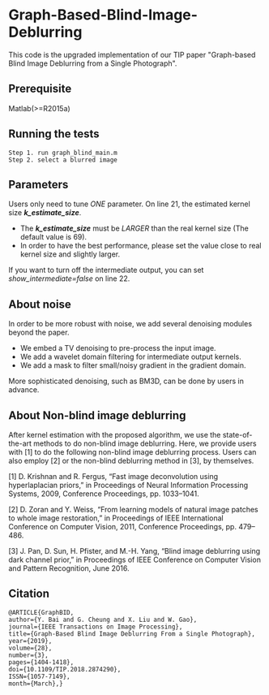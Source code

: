 # Graph-Based-Blind-Image-Deblurring

This code is the upgraded implementation of our TIP paper "Graph-based Blind Image Deblurring from a Single Photograph".

## Prerequisite

Matlab(>=R2015a)

## Running the tests

```
Step 1. run graph_blind_main.m
Step 2. select a blurred image
```

## Parameters

Users only need to tune *ONE* parameter. On line 21, the estimated kernel size ***k_estimate_size***. 
* The ***k_estimate_size*** must be *LARGER* than the real kernel size (The default value is 69).
* In order to have the best performance, please set the value close to real kernel size and slightly larger.

If you want to turn off the intermediate output, you can set *show_intermediate=false* on line 22.

## About noise

In order to be more robust with noise, we add several denoising modules beyond the paper.
* We embed a TV denoising to pre-process the input image. 
* We add a wavelet domain filtering for intermediate output kernels. 
* We add a mask to filter small/noisy gradient in the gradient domain.

More sophisticated denoising, such as BM3D, can be done by users in advance.

## About Non-blind image deblurring

After kernel estimation with the proposed algorithm, we use the state-of-the-art methods to do non-blind image deblurring.
Here, we provide users with [1] to do the following non-blind image deblurring process.
Users can also employ [2] or the non-blind deblurring method in [3], by themselves.

[1] D. Krishnan and R. Fergus, “Fast image deconvolution using hyperlaplacian priors,” in Proceedings of Neural Information Processing Systems, 2009, Conference Proceedings, pp. 1033–1041.

[2] D. Zoran and Y. Weiss, “From learning models of natural image patches to whole image restoration,” in Proceedings of IEEE International Conference on Computer Vision, 2011, Conference Proceedings, pp. 479–486.

[3] J. Pan, D. Sun, H. Pfister, and M.-H. Yang, “Blind image deblurring using dark channel prior,” in Proceedings of IEEE Conference on Computer Vision and Pattern Recognition, June 2016.

## Citation

```
@ARTICLE{GraphBID, 
author={Y. Bai and G. Cheung and X. Liu and W. Gao}, 
journal={IEEE Transactions on Image Processing}, 
title={Graph-Based Blind Image Deblurring From a Single Photograph}, 
year={2019}, 
volume={28}, 
number={3}, 
pages={1404-1418}, 
doi={10.1109/TIP.2018.2874290}, 
ISSN={1057-7149}, 
month={March},}
```